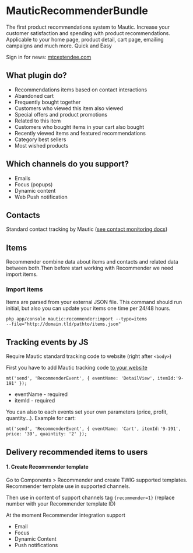 # MauticRecommenderBundle

The first product recommendations system to Mautic.  Increase your customer satisfaction and spending with product recommendations. Applicable to your home page, product detail, cart page, emailing campaigns and much more. Quick and Easy

Sign in for news: [mtcextendee.com](https://mtcextendee.com/)

## What plugin do?

- Recommendations items based on contact interactions
- Abandoned cart
- Frequently bought together
- Customers who viewed this item also viewed
- Special offers and product promotions
- Related to this item
- Customers who bought items in your cart also bought
- Recently viewed items and featured recommendations
- Category best sellers
- Most wished products

## Which channels do you support?

- Emails
- Focus (popups)
- Dynamic content
- Web Push notification

## Contacts

Standard contact tracking by Mautic ([see contact monitoring docs](https://www.mautic.org/docs/en/contacts/contact_monitoring.html))

## Items

Recommender combine data about items and contacts and related data between both.Then before start working with Recommender we need import items. 

### Import items

Items are parsed from your external JSON file. This command should run initial, but also you can update your items one time per 24/48 hours.

`php app/console mautic:recommender:import --type=items`  
`--file="http://domain.tld/pathto/items.json"`

## Tracking events by JS

Require Mautic standard tracking code to website (right after `<body>`)

First you have to add Mautic tracking code  [to your website](https://www.mautic.org/docs/en/contacts/contact_monitoring.html#javascript-js-tracking)


`mt('send', 'RecommenderEvent', { eventName: 'DetailView', itemId:'9-191' });`

- eventName - required
- itemId - required

You can also to each events set your own parameters (price, profit, quantity...). Example for cart:
 
`mt('send', 'RecommenderEvent', { eventName: 'Cart', itemId:'9-191', price: '39', quaintity: '2' });`


## Delivery recommended items to users

#### 1. Create Recommender template
 
Go to Components > Recommender and create TWIG supported templates. Recommender template use in supported channels. 

Then use in content of support channels tag `{recommender=1}` (replace number with your Recommender template ID)

At the moment Recommender integration support 

- Email
- Focus
- Dynamic Content
- Push notifications